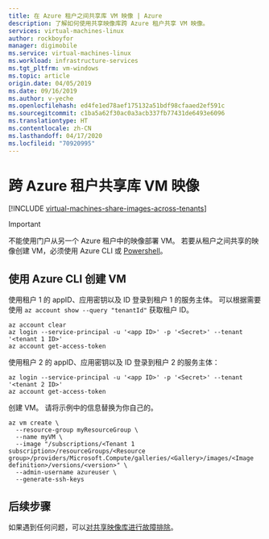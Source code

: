 ```yaml
---
title: 在 Azure 租户之间共享库 VM 映像 | Azure
description: 了解如何使用共享映像库跨 Azure 租户共享 VM 映像。
services: virtual-machines-linux
author: rockboyfor
manager: digimobile
ms.service: virtual-machines-linux
ms.workload: infrastructure-services
ms.tgt_pltfrm: vm-windows
ms.topic: article
origin.date: 04/05/2019
ms.date: 09/16/2019
ms.author: v-yeche
ms.openlocfilehash: ed4fe1ed78aef175132a51bdf98cfaaed2ef591c
ms.sourcegitcommit: c1ba5a62f30ac0a3acb337fb77431de6493e6096
ms.translationtype: HT
ms.contentlocale: zh-CN
ms.lasthandoff: 04/17/2020
ms.locfileid: "70920995"
---
```

# <a name="share-gallery-vm-images-across-azure-tenants"></a>跨 Azure 租户共享库 VM 映像

[!INCLUDE [virtual-machines-share-images-across-tenants](../../../includes/virtual-machines-share-images-across-tenants.md)]

> [!IMPORTANT]
> 不能使用门户从另一个 Azure 租户中的映像部署 VM。 若要从租户之间共享的映像创建 VM，必须使用 Azure CLI 或 [Powershell](../windows/share-images-across-tenants.md)。

## <a name="create-a-vm-using-azure-cli"></a>使用 Azure CLI 创建 VM

使用租户 1 的 appID、应用密钥以及 ID 登录到租户 1 的服务主体。 可以根据需要使用 `az account show --query "tenantId"` 获取租户 ID。

```azurecli
az account clear
az login --service-principal -u '<app ID>' -p '<Secret>' --tenant '<tenant 1 ID>'
az account get-access-token 
```

使用租户 2 的 appID、应用密钥以及 ID 登录到租户 2 的服务主体：

```azurecli
az login --service-principal -u '<app ID>' -p '<Secret>' --tenant '<tenant 2 ID>'
az account get-access-token
```

创建 VM。 请将示例中的信息替换为你自己的。

```azurecli
az vm create \
  --resource-group myResourceGroup \
  --name myVM \
  --image "/subscriptions/<Tenant 1 subscription>/resourceGroups/<Resource group>/providers/Microsoft.Compute/galleries/<Gallery>/images/<Image definition>/versions/<version>" \
  --admin-username azureuser \
  --generate-ssh-keys
```

## <a name="next-steps"></a>后续步骤

如果遇到任何问题，可以[对共享映像库进行故障排除](troubleshooting-shared-images.md)。

<!-- Update_Description: wording update -->
